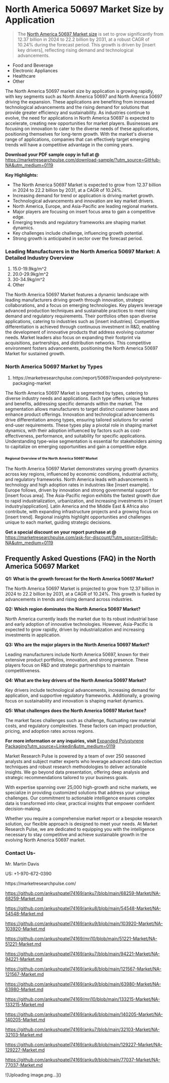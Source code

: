 <h1>North America 50697 Market&nbsp;Size by Application</h1><blockquote><p>The <a href="https://marketresearchpulse.com/download-sample/?utm_source=GitHub-NA&amp;utm_medium=0119">North America 50697 Market size</a> is set to grow significantly from 12.37 billion in 2024 to 22.2 billion by 2031, at a robust CAGR of 10.24% during the forecast period. This growth is driven by [insert key drivers], reflecting rising demand and technological advancements.</p></blockquote><ul><li>Food and Beverage<li> Electronic Appliances<li> Healthcare<li> Other</li></ul><p>The North America 50697 market size by application is growing rapidly, with key segments such as North America 50697 and North America 50697 driving the expansion. These applications are benefiting from increased technological advancements and the rising demand for solutions that provide greater efficiency and sustainability. As industries continue to evolve, the need for applications in North America 50697 is expected to accelerate, creating new opportunities for market players. Businesses are focusing on innovation to cater to the diverse needs of these applications, positioning themselves for long-term growth. With the market's diverse range of applications, companies that can effectively target emerging trends will have a competitive advantage in the coming years.</p><p><strong>Download your PDF sample copy in full at @ </strong><a href="https://marketresearchpulse.com/download-sample/?utm_source=GitHub-NA&amp;utm_medium=0119">https://marketresearchpulse.com/download-sample/?utm_source=GitHub-NA&amp;utm_medium=0119</a></p><p><strong>Key Highlights: </strong></p><ul><li>The North America 50697 Market is expected to grow from 12.37 billion in 2024 to 22.2 billion by 2031, at a CAGR of 10.24%.</li><li>Increasing demand for trend or application is driving market growth.</li><li>Technological advancements and innovation are key market drivers.</li><li>North America, Europe, and Asia-Pacific are leading regional markets.</li><li>Major players are focusing on insert focus area to gain a competitive edge.</li><li>Emerging trends and regulatory frameworks are shaping market dynamics.</li><li>Key challenges include challenge, influencing growth potential.</li><li>Strong growth is anticipated in sector over the forecast period.</li></ul><h3>Leading Manufacturers in the North America 50697 Market: A Detailed Industry Overview</h3><ol><li>15.0-19.9kg/m^2<li> 20.0-29.9kg/m^2<li> 30-34.9kg/m^2<li> Other</li></ol><div class="flex max-w-full flex-col flex-grow"><div class="min-h-8 text-message flex w-full flex-col items-end gap-2 whitespace-normal break-words [.text-message+&amp;]:mt-5" dir="auto" data-message-author-role="assistant" data-message-id="fd8432e4-4910-450d-b182-61b7bfb0a01f" data-message-model-slug="gpt-4o"><div class="flex w-full flex-col gap-1 empty:hidden first:pt-[3px]"><div class="markdown prose w-full break-words dark:prose-invert light"><p>The North America 50697 Market features a dynamic landscape with leading manufacturers driving growth through innovation, strategic collaborations, and a focus on emerging technologies. Key players leverage advanced production techniques and sustainable practices to meet rising demand and regulatory requirements. Their portfolios often span diverse applications, catering to industries such as [insert industries]. Competitive differentiation is achieved through continuous investment in R&amp;D, enabling the development of innovative products that address evolving customer needs. Market leaders also focus on expanding their footprint via acquisitions, partnerships, and distribution networks. This competitive environment fosters advancements, positioning the North America 50697 Market for sustained growth.</p></div></div></div></div><h3>North America 50697 Market by Types</h3><ol><li>https://marketresearchpulse.com/report/50697/expanded-polystyrene-packaging-market</li></ol><div class="flex max-w-full flex-col flex-grow"><div class="min-h-8 text-message flex w-full flex-col items-end gap-2 whitespace-normal break-words [.text-message+&amp;]:mt-5" dir="auto" data-message-author-role="assistant" data-message-id="084470be-0bb7-4664-bddf-5156b4f41249" data-message-model-slug="gpt-4o-mini"><div class="flex w-full flex-col gap-1 empty:hidden first:pt-[3px]"><div class="markdown prose w-full break-words dark:prose-invert light"><p>The North America 50697 Market is segmented by types, catering to diverse industry needs and applications. Each type offers unique features and benefits, addressing specific demands within the market. The segmentation allows manufacturers to target distinct customer bases and enhance product offerings. Innovation and technological advancements drive differentiation among types, ensuring tailored solutions for varied end-user requirements. These types play a pivotal role in shaping market dynamics, with their adoption influenced by factors such as cost-effectiveness, performance, and suitability for specific applications. Understanding type-wise segmentation is essential for stakeholders aiming to capitalize on emerging opportunities and gain a competitive edge.</p></div></div></div></div><h3><span style="font-size: 11px;">Regional Overview of the North America 50697 Market</span></h3><div class="flex max-w-full flex-col flex-grow"><div class="min-h-8 text-message flex w-full flex-col items-end gap-2 whitespace-normal break-words [.text-message+&amp;]:mt-5" dir="auto" data-message-author-role="assistant" data-message-id="e9038762-ce64-4e30-91c9-9bd413514231" data-message-model-slug="gpt-4o-mini"><div class="flex w-full flex-col gap-1 empty:hidden first:pt-[3px]"><div class="markdown prose w-full break-words dark:prose-invert light"><p>The North America 50697 Market demonstrates varying growth dynamics across key regions, influenced by economic conditions, industrial activity, and regulatory frameworks. North America leads with advancements in technology and high adoption rates in industries like [insert example]. Europe follows, driven by innovation and strong governmental support for [insert focus area]. The Asia-Pacific region exhibits the fastest growth due to rapid industrialization, urbanization, and increasing investments in [insert industry/application]. Latin America and the Middle East &amp; Africa also contribute, with expanding infrastructure projects and a growing focus on [insert trend]. Regional insights highlight opportunities and challenges unique to each market, guiding strategic decisions.</p></div></div></div></div><p><strong>Get a special discount on your report purchase at @ </strong><a href="https://marketresearchpulse.com/ask-for-discount/?utm_source=GitHub-NA&amp;utm_medium=0119">https://marketresearchpulse.com/ask-for-discount/?utm_source=GitHub-NA&amp;utm_medium=0119</a></p><h2>Frequently Asked Questions (FAQ) in the North America 50697 Market</h2><p><strong>Q1: What is the growth forecast for the North America 50697 Market?</strong></p><p>The North America 50697 Market is projected to grow from 12.37 billion in 2024 to 22.2 billion by 2031, at a CAGR of 10.24%. This growth is fueled by advancements in trends and rising demand across industries.</p><p><strong>Q2: Which region dominates the North America 50697 Market?</strong></p><p>North America currently leads the market due to its robust industrial base and early adoption of innovative technologies. However, Asia-Pacific is expected to grow rapidly, driven by industrialization and increasing investments in application.</p><p><strong>Q3: Who are the major players in the North America 50697 Market?</strong></p><p>Leading manufacturers include North America 50697, known for their extensive product portfolios, innovation, and strong presence. These players focus on R&amp;D and strategic partnerships to maintain competitiveness.</p><p><strong>Q4: What are the key drivers of the North America 50697 Market?</strong></p><p>Key drivers include technological advancements, increasing demand for application, and supportive regulatory frameworks. Additionally, a growing focus on sustainability and innovation is shaping market dynamics.</p><p><strong>Q5: What challenges does the North America 50697 Market face?</strong></p><p>The market faces challenges such as challenge, fluctuating raw material costs, and regulatory complexities. These factors can impact production, pricing, and adoption rates across regions.</p><p><strong>For more information or any inquiries, visit&nbsp;</strong><a href="Expanded Polystyrene Packaging?utm_source=Linkedin&utm_medium=0119">Expanded Polystyrene Packaging?utm_source=Linkedin&utm_medium=0119</a></p><p>Market Research Pulse is powered by a team of over 250 seasoned analysts and subject matter experts who leverage advanced data collection techniques and robust research methodologies to deliver actionable insights. We go beyond data presentation, offering deep analysis and strategic recommendations tailored to your business goals.</p><p>With expertise spanning over 25,000 high-growth and niche markets, we specialize in providing customized solutions that address your unique challenges. Our commitment to actionable intelligence ensures complex data is transformed into clear, practical insights that empower confident decision-making.</p><p>Whether you require a comprehensive market report or a bespoke research solution, our flexible approach is designed to meet your needs. At Market Research Pulse, we are dedicated to equipping you with the intelligence necessary to stay competitive and achieve sustainable growth in the evolving North America 50697 market.</p><h3><strong>Contact Us-</strong></h3><p>Mr. Martin Davis</p><p>US: +1-970-672-0390</p><p>https://marketresearchpulse.com/</p><p><a href="https://github.com/ankushpatel74169/anku7/blob/main/68259-Market/NA-68259-Market.md">https://github.com/ankushpatel74169/anku7/blob/main/68259-Market/NA-68259-Market.md</a></p><p><a href="https://github.com/ankushpatel74169/anku8/blob/main/54548-Market/NA-54548-Market.md">https://github.com/ankushpatel74169/anku8/blob/main/54548-Market/NA-54548-Market.md</a></p><p><a href="https://github.com/ankushpatel74169/anku9/blob/main/103920-Market/NA-103920-Market.md">https://github.com/ankushpatel74169/anku9/blob/main/103920-Market/NA-103920-Market.md</a></p><p><a href="https://github.com/ankushpatel74169/mri10/blob/main/51221-Market/NA-51221-Market.md">https://github.com/ankushpatel74169/mri10/blob/main/51221-Market/NA-51221-Market.md</a></p><p><a href="https://github.com/ankushpatel74169/anku7/blob/main/94221-Market/NA-94221-Market.md">https://github.com/ankushpatel74169/anku7/blob/main/94221-Market/NA-94221-Market.md</a></p><p><a href="https://github.com/ankushpatel74169/anku8/blob/main/121567-Market/NA-121567-Market.md">https://github.com/ankushpatel74169/anku8/blob/main/121567-Market/NA-121567-Market.md</a></p><p><a href="https://github.com/ankushpatel74169/anku9/blob/main/63980-Market/NA-63980-Market.md">https://github.com/ankushpatel74169/anku9/blob/main/63980-Market/NA-63980-Market.md</a></p><p><a href="https://github.com/ankushpatel74169/mri10/blob/main/133215-Market/NA-133215-Market.md">https://github.com/ankushpatel74169/mri10/blob/main/133215-Market/NA-133215-Market.md</a></p><p><a href="https://github.com/ankushpatel74169/anku6/blob/main/140205-Market/NA-140205-Market.md">https://github.com/ankushpatel74169/anku6/blob/main/140205-Market/NA-140205-Market.md</a></p><p><a href="https://github.com/ankushpatel74169/anku7/blob/main/32103-Market/NA-32103-Market.md">https://github.com/ankushpatel74169/anku7/blob/main/32103-Market/NA-32103-Market.md</a></p><p><a href="https://github.com/ankushpatel74169/anku8/blob/main/129227-Market/NA-129227-Market.md">https://github.com/ankushpatel74169/anku8/blob/main/129227-Market/NA-129227-Market.md</a></p><p><a href="https://github.com/ankushpatel74169/anku9/blob/main/77037-Market/NA-77037-Market.md">https://github.com/ankushpatel74169/anku9/blob/main/77037-Market/NA-77037-Market.md</a></p>
![Uploading image.png…]()
